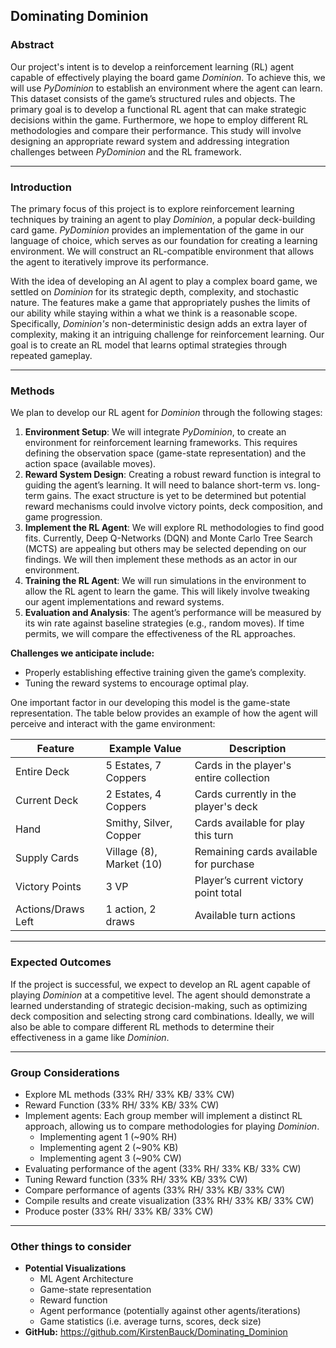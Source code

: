 ## **Dominating Dominion**

### **Abstract**

Our project's intent is to develop a reinforcement learning (RL) agent capable of effectively playing the board game *Dominion*. To achieve this, we will use *PyDominion* to establish an environment where the agent can learn. This dataset consists of the game’s structured rules and objects. The primary goal is to develop a functional RL agent that can make strategic decisions within the game. Furthermore, we hope to employ different RL methodologies and compare their performance. This study will involve designing an appropriate reward system and addressing integration challenges between *PyDominion* and the RL framework.

------------------------------------------------------------------------

### **Introduction**

The primary focus of this project is to explore reinforcement learning techniques by training an agent to play *Dominion*, a popular deck-building card game. *PyDominion* provides an implementation of the game in our language of choice, which serves as our foundation for creating a learning environment. We will construct an RL-compatible environment that allows the agent to iteratively improve its performance.

With the idea of developing an AI agent to play a complex board game, we settled on *Dominion* for its strategic depth, complexity, and stochastic nature. The features make a game that appropriately pushes the limits of our ability while staying within a what we think is a reasonable scope. Specifically, *Dominion's* non-deterministic design adds an extra layer of complexity, making it an intriguing challenge for reinforcement learning. Our goal is to create an RL model that learns optimal strategies through repeated gameplay.

------------------------------------------------------------------------

### **Methods**

We plan to develop our RL agent for *Dominion* through the following stages:

1.  **Environment Setup**: We will integrate *PyDominion*, to create an environment for reinforcement learning frameworks. This requires defining the observation space (game-state representation) and the action space (available moves).
2.  **Reward System Design**: Creating a robust reward function is integral to guiding the agent’s learning. It will need to balance short-term vs. long-term gains. The exact structure is yet to be determined but potential reward mechanisms could involve victory points, deck composition, and game progression.
3.  **Implement the RL Agent**: We will explore RL methodologies to find good fits. Currently, Deep Q-Networks (DQN) and Monte Carlo Tree Search (MCTS) are appealing but others may be selected depending on our findings. We will then implement these methods as an actor in our environment.
4.  **Training the RL Agent**: We will run simulations in the environment to allow the RL agent to learn the game. This will likely involve tweaking our agent implementations and reward systems.
5.  **Evaluation and Analysis**: The agent’s performance will be measured by its win rate against baseline strategies (e.g., random moves). If time permits, we will compare the effectiveness of the RL approaches.

**Challenges we anticipate include:**
- Properly establishing effective training given the game’s complexity.
- Tuning the reward systems to encourage optimal play.

One important factor in our developing this model is the game-state representation. The table below provides an example of how the agent will perceive and interact with the game environment:

| Feature | Example Value | Description |
|------------------|---------------------|---------------------------------|
| Entire Deck | 5 Estates, 7 Coppers | Cards in the player's entire collection |
| Current Deck | 2 Estates, 4 Coppers | Cards currently in the player's deck |
| Hand | Smithy, Silver, Copper | Cards available for play this turn |
| Supply Cards | Village (8), Market (10) | Remaining cards available for purchase |
| Victory Points | 3 VP | Player’s current victory point total |
| Actions/Draws Left | 1 action, 2 draws | Available turn actions |

------------------------------------------------------------------------

### **Expected Outcomes**

If the project is successful, we expect to develop an RL agent capable of playing *Dominion* at a competitive level. The agent should demonstrate a learned understanding of strategic decision-making, such as optimizing deck composition and selecting strong card combinations. Ideally, we will also be able to compare different RL methods to determine their effectiveness in a game like *Dominion*.

------------------------------------------------------------------------

### **Group Considerations**

- Explore ML methods (33% RH/ 33% KB/ 33% CW)
- Reward Function (33% RH/ 33% KB/ 33% CW)
- Implement agents: Each group member will implement a distinct RL approach, allowing us to compare methodologies for playing *Dominion*.
    - Implementing agent 1 (~90% RH)
    - Implementing agent 2 (~90% KB)
    - Implementing agent 3 (~90% CW)
- Evaluating performance of the agent (33% RH/ 33% KB/ 33% CW)
- Tuning Reward function (33% RH/ 33% KB/ 33% CW)
- Compare performance of agents (33% RH/ 33% KB/ 33% CW)
- Compile results and create visualization (33% RH/ 33% KB/ 33% CW)
- Produce poster (33% RH/ 33% KB/ 33% CW)

------------------------------------------------------------------------

### **Other things to consider**

- **Potential Visualizations**
    - ML Agent Architecture
    - Game-state representation
    - Reward function 
    - Agent performance (potentially against other agents/iterations)
    - Game statistics (i.e. average turns, scores, deck size)
- **GitHub:** <https://github.com/KirstenBauck/Dominating_Dominion>
